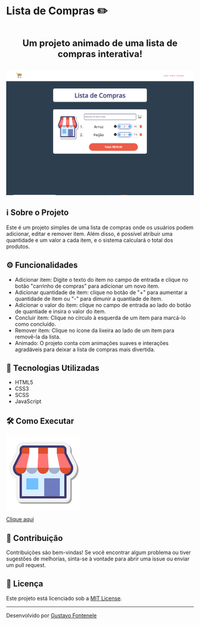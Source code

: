 # Lista de Compras ✏️

<h2 align="center" style="font-size: 24px; padding: 10px;">Um projeto animado de uma lista de compras interativa!</h2>


<div align="center">
  <img src="assets/img/img projeto.png" alt="Demonstração do Projeto">
</div>

## ℹ️ Sobre o Projeto

Este é um projeto simples de uma lista de compras onde os usuários podem adicionar, editar e remover item. Além disso, é possível atribuir uma quantidade e um valor a cada item, e o sistema calculará o total dos produtos.

## ⚙️ Funcionalidades

- Adicionar item: Digite o texto do item no campo de entrada e clique no botão "carrinho de compras" para adicionar um novo item.
- Adicionar quantidade de item: clique no botão de "+" para aumentar a quantidade de item ou "-" para dimunir a quantiade de item.
- Adicionar o valor do item: clique no campo de entrada ao lado do botão de quantiade e insira o valor do item. 
- Concluir item: Clique no círculo à esquerda de um item para marcá-lo como concluído.
- Remover item: Clique no ícone da lixeira ao lado de um item para removê-la da lista.
- Animado: O projeto conta com animações suaves e interações agradáveis para deixar a lista de compras mais divertida.

## 🚀 Tecnologias Utilizadas

- HTML5
- CSS3
- SCSS
- JavaScript

## 🛠️ Como Executar

 <img src="assets/img/icons8-mercado.gif" style="background: transparent;" alt="Link para o GitHub Pages">
<a href="https://gustavofontenele1.github.io/Crie-sua-lista-de-compras/" target="_blank" rel="noopener noreferrer">
  <p>Clique aqui</p>
</a>



## 🤝 Contribuição

Contribuições são bem-vindas! Se você encontrar algum problema ou tiver sugestões de melhorias, sinta-se à vontade para abrir uma issue ou enviar um pull request.

## 📝 Licença

Este projeto está licenciado sob a [MIT License](LICENSE).

---

Desenvolvido por [Gustavo Fontenele](https://github.com/Gustavofontenele1)
